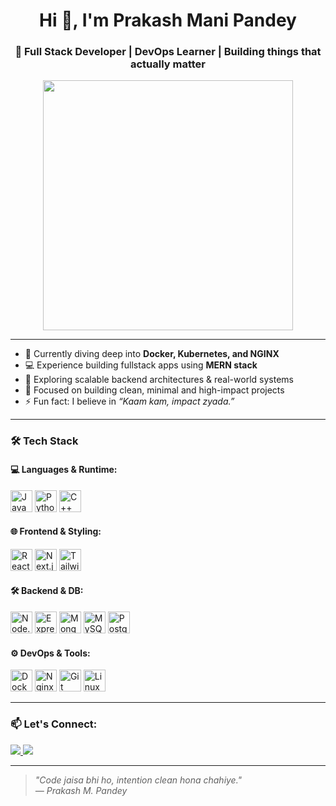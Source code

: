 <h1 align="center">Hi 👋, I'm Prakash Mani Pandey</h1>
<h3 align="center">🚀 Full Stack Developer | DevOps Learner | Building things that actually matter</h3>

<p align="center">
<img src="https://media.tenor.com/NOYF3f82b_gAAAAC/programmer.gif" width="400"/>


</p>

---

- 🌱 Currently diving deep into **Docker, Kubernetes, and NGINX**  
- 💻 Experience building fullstack apps using **MERN stack**  
- 🧠 Exploring scalable backend architectures & real-world systems  
- 🎯 Focused on building clean, minimal and high-impact projects  
- ⚡ Fun fact: I believe in *“Kaam kam, impact zyada.”*

---

### 🛠️ Tech Stack

#### 💻 Languages & Runtime:
<p>
  <img src="https://cdn.jsdelivr.net/gh/devicons/devicon/icons/javascript/javascript-original.svg" title="JavaScript" width="35"/>
  <img src="https://cdn.jsdelivr.net/gh/devicons/devicon/icons/python/python-original.svg" title="Python" width="35"/>
  <img src="https://cdn.jsdelivr.net/gh/devicons/devicon/icons/cplusplus/cplusplus-original.svg" title="C++" width="35"/>
</p>

#### 🌐 Frontend & Styling:
<p>
  <img src="https://cdn.jsdelivr.net/gh/devicons/devicon/icons/react/react-original.svg" title="React" width="35"/>
  <img src="https://cdn.jsdelivr.net/gh/devicons/devicon/icons/nextjs/nextjs-original.svg" title="Next.js" width="35"/>
  <img src="https://cdn.jsdelivr.net/gh/devicons/devicon/icons/tailwindcss/tailwindcss-plain.svg" title="Tailwind CSS" width="35"/>
</p>

#### 🛠️ Backend & DB:
<p>
  <img src="https://cdn.jsdelivr.net/gh/devicons/devicon/icons/nodejs/nodejs-original.svg" title="Node.js" width="35"/>
  <img src="https://cdn.jsdelivr.net/gh/devicons/devicon/icons/express/express-original.svg" title="Express.js" width="35"/>
  <img src="https://cdn.jsdelivr.net/gh/devicons/devicon/icons/mongodb/mongodb-original.svg" title="MongoDB" width="35"/>
  <img src="https://cdn.jsdelivr.net/gh/devicons/devicon/icons/mysql/mysql-original.svg" title="MySQL" width="35"/>
  <img src="https://cdn.jsdelivr.net/gh/devicons/devicon/icons/postgresql/postgresql-original.svg" title="PostgreSQL" width="35"/>
</p>

#### ⚙️ DevOps & Tools:
<p>
  <img src="https://cdn.jsdelivr.net/gh/devicons/devicon/icons/docker/docker-original.svg" title="Docker" width="35"/>
  <img src="https://cdn.jsdelivr.net/gh/devicons/devicon/icons/nginx/nginx-original.svg" title="Nginx" width="35"/>
  <img src="https://cdn.jsdelivr.net/gh/devicons/devicon/icons/git/git-original.svg" title="Git" width="35"/>
  <img src="https://cdn.jsdelivr.net/gh/devicons/devicon/icons/linux/linux-original.svg" title="Linux" width="35"/>
</p>

---

### 📫 Let's Connect:

<p>
  <a href="prakashmanipandey685@gmail.com">
    <img src="https://img.shields.io/badge/Gmail-D14836?style=for-the-badge&logo=gmail&logoColor=white"/>
  </a>
  <a href="https://www.linkedin.com/in/prakash-mani-pandey/">
    <img src="https://img.shields.io/badge/LinkedIn-0077B5?style=for-the-badge&logo=linkedin&logoColor=white"/>
  </a>
</p>

---

> *"Code jaisa bhi ho, intention clean hona chahiye."*  
> *— Prakash M. Pandey*
